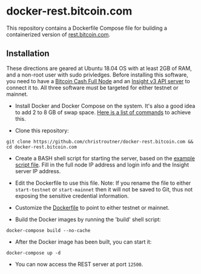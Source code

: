 # docker-rest.bitcoin.com
This repository contains a Dockerfile Compose file for building
a containerized version of [rest.bitcoin.com](https://github.com/Bitcoin-com/rest.bitcoin.com).

## Installation
These directions are geared at Ubuntu 18.04 OS with at least 2GB of RAM,
and a non-root user with sudo privledges. Before installing this software, you
need to have a [Bitcoin Cash Full Node](https://github.com/christroutner/docker-abc)
and an [Insight v3 API server](https://github.com/christroutner/insight-docker)
to connect it to. All three software must be targeted for either testnet or
mainnet.

- Install Docker and Docker Compose on the system. It's also a good idea to add
2 to 8 GB of swap space.
[Here is a list of commands](https://troutsblog.com/research/dev-ops/overview)
to achieve this.

- Clone this repository:

`git clone https://github.com/christroutner/docker-rest.bitcoin.com && cd docker-rest.bitcoin.com`

- Create a BASH shell script for starting the server, based on the
[example script file](config/start-example). Fill in the full node IP address
and login info and the Insight server IP address.

- Edit the Dockerfile
to use this file. Note: If you rename the file to either `start-testnet` or
`start-mainnet` then it will not be saved to Git, thus not exposing the sensitive
credential information.

- Customize the [Dockerfile](Dockerfile) to point to either testnet or mainnet.

- Build the Docker images by running the 'build' shell script:

`docker-compose build --no-cache`

- After the Docker image has been built, you can start it:

`docker-compose up -d`

- You can now access the REST server at port `12500`.
